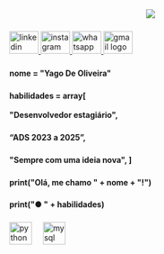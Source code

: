 <div align="center">
  <img src="https://profile-counter.glitch.me/YagoOlivDev/count.svg?"  />
</div>

###

<div align="left">
  <a href="https://www.linkedin.com/in/yago-de-oliveira-barbosa-12525b259" target="_blank">
    <img src="https://raw.githubusercontent.com/maurodesouza/profile-readme-generator/master/src/assets/icons/social/linkedin/default.svg" width="52" height="40" alt="linkedin logo"  />
  </a>
  <a href="https://www.instagram.com/_yg.oliveira/?utm_source=qr&igshid=YzU1NGVlODEzOA%3D%3D" target="_blank">
    <img src="https://raw.githubusercontent.com/maurodesouza/profile-readme-generator/master/src/assets/icons/social/instagram/default.svg" width="52" height="40" alt="instagram logo"  />
  </a>
  <a href="https://api.whatsapp.com/send?phone=+5521973728999" target="_blank">
    <img src="https://raw.githubusercontent.com/maurodesouza/profile-readme-generator/master/src/assets/icons/social/whatsapp/default.svg" width="52" height="40" alt="whatsapp logo"  />
  </a>
  <a href="mailto:yagodeoliveirabarbosa@gmail.com" target="_blank">
    <img src="https://raw.githubusercontent.com/maurodesouza/profile-readme-generator/master/src/assets/icons/social/gmail/default.svg" width="52" height="40" alt="gmail logo"  />
  </a>
</div>

###

<h4 align="left">nome = "Yago De Oliveira"</h4>

###

<h4 align="left">habilidades = array[<br><br>"Desenvolvedor estagiário",</h4>

###

<h4 align="left">“ADS 2023 a 2025”,</h4>

###

<h4 align="left">"Sempre com uma ideia nova", ]</h4>

###

<h4 align="left">print("Olá, me chamo " + nome + "!")</h4>

###

<h4 align="left">print("● " + habilidades)</h4>

###

<div align="left">
  <img src="https://cdn.jsdelivr.net/gh/devicons/devicon/icons/python/python-original.svg" height="40" alt="python logo"  />
  <img width="12" />
  <img src="https://cdn.jsdelivr.net/gh/devicons/devicon/icons/mysql/mysql-original.svg" height="40" alt="mysql logo"  />
</div>

###
